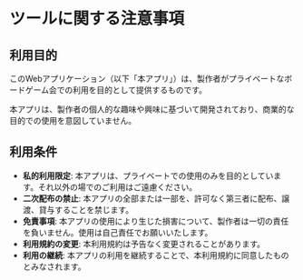 # ツールに関する注意事項

## 利用目的

このWebアプリケーション（以下「本アプリ」）は、製作者がプライベートなボードゲーム会での利用を目的として提供するものです。

本アプリは、製作者の個人的な趣味や興味に基づいて開発されており、商業的な目的での使用を意図していません。

## 利用条件

- **私的利用限定**: 本アプリは、プライベートでの使用のみを目的としています。それ以外の場でのご利用はご遠慮ください。
- **二次配布の禁止**: 本アプリの全部または一部を、許可なく第三者に配布、譲渡、貸与することを禁じます。
- **免責事項**: 本アプリの使用により生じた損害について、製作者は一切の責任を負いません。使用は自己責任でお願いいたします。
- **利用規約の変更**: 本利用規約は予告なく変更されることがあります。
- **利用の継続**: 本アプリの利用を継続することで、本利用規約に同意したものとみなされます。
